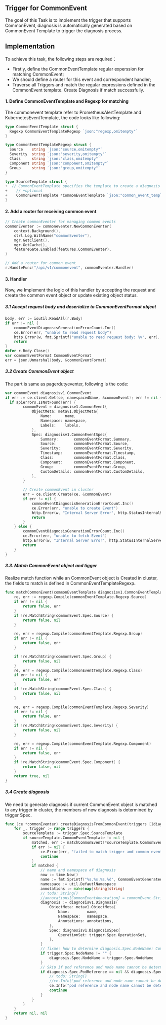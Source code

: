 ## Trigger for CommonEvent

The goal of this Task is to implement the trigger that supports CommonEvent, diagnosis is automatically generated based on CommonEvent Template to trigger the diagnosis process.

## Implementation

To achieve this task, the following steps are required：

* Firstly, define the CommonEventTemplate regular experssion for matching CommonEvent;
* We should define a router for this event and correspondent handler;
* Traverse all Triggers and match the regular expressions defined in the CommonEvent template. Create Diagnosis if match successfully.

#### 1. Define CommonEventTemplate and Regexp for matching

The commonevent template refer to PrometheusAlertTemplate and KubernetesEventTemplate, the code looks like following:

```go
type CommonEventTemplate struct {
  Regexp CommonEventTemplateRegexp `json:"regexp,omitempty"`
}

type CommonEventTemplateRegexp struct {
  Source    string `json:"source,omitempty"`
  Severity  string `json:"severity,omitempty"`
  Class     string `json:"class,omitempty"`
  Component string `json:"component,omitempty"`
  Group     string `json:"group,omitempty"`
}

type SourceTemplate struct {
+  // CommonEventTemplate specifies the template to create a diagnosis from a common event.
+	 // +optional
+	 CommonEventTemplate *CommonEventTemplate `json:"common_event_template,omitempty"`
}
```

#### 2. Add a router for receiving common event

```go
// Create commonEventer for managing common events
commonEventer := commoneventer.NewCommonEventer(
	context.Background(),
	ctrl.Log.WithName("commonEventer"),
	mgr.GetClient(),
	mgr.GetCache(),
	featureGate.Enabled(features.CommonEventer),
)

// Add a router for common event
r.HandleFunc("/api/v1/commonevent", commonEventer.Handler)
```

#### 3. Handler

Now, we Implement the logic of this handler by accepting the request and create the common event object or update existing object status.

##### 3.1 Accept request body and deserialize to CommonEventFormat object

```go
body, err := ioutil.ReadAll(r.Body)
if err != nil {
	commonEventDiagnosisGenerationErrorCount.Inc()
	ce.Error(err, "unable to read request body")
	http.Error(w, fmt.Sprintf("unable to read request body: %v", err), http.StatusBadRequest)
	return
}
defer r.Body.Close()
var commonEventFormat CommonEventFormat
err = json.Unmarshal(body, &commonEventFormat)
```

##### 3.2 Create CommonEvent object

The part is same as pagerdutyeventer, following is the code:

```go
var commonEvent diagnosisv1.CommonEvent
if err := ce.client.Get(ce, namespacedName, &commonEvent); err != nil {
  if apierrors.IsNotFound(err) {
		commonEvent = diagnosisv1.CommonEvent{
			ObjectMeta: metav1.ObjectMeta{
				Name:      name,
				Namespace: namespace,
				Labels:    labels,
			},
			Spec: diagnosisv1.CommonEventSpec{
				Summary:       commonEventFormat.Summary,
				Source:        commonEventFormat.Source,
				Severity:      commonEventFormat.Severity,
				Timestamp:     commonEventFormat.Timestamp,
				Class:         commonEventFormat.Class,
				Component:     commonEventFormat.Component,
				Group:         commonEventFormat.Group,
				CustomDetails: commonEventFormat.CustomDetails,
			},
		}

		// Create commonEvent in cluster
		err = ce.client.Create(ce, &commonEvent)
		if err != nil {
			commonEventDiagnosisGenerationErrorCount.Inc()
			ce.Error(err, "unable to create Event")
			http.Error(w, "Internal Server Error", http.StatusInternalServerError)
			return
		}
	} else {
		commonEventDiagnosisGenerationErrorCount.Inc()
		ce.Error(err, "unable to fetch Event")
		http.Error(w, "Internal Server Error", http.StatusInternalServerError)
		return
	}
}
```

##### 3.3. Match CommonEvent object and tigger

Realize match function while an CommonEvent object is Created in cluster, the fields to match is defined in CommonEventTemplateRegexp. 

```go
func matchCommonEvent(commonEventTemplate diagnosisv1.CommonEventTemplate, commonEvent diagnosisv1.CommonEvent) (bool, error) {
	re, err := regexp.Compile(commonEventTemplate.Regexp.Source)
	if err != nil {
		return false, err
	}
	if !re.MatchString(commonEvent.Spec.Source) {
		return false, nil
	}

	re, err = regexp.Compile(commonEventTemplate.Regexp.Group)
	if err != nil {
		return false, err
	}

	if !re.MatchString(commonEvent.Spec.Group) {
		return false, nil
	}
	re, err = regexp.Compile(commonEventTemplate.Regexp.Class)
	if err != nil {
		return false, err
	}
	if !re.MatchString(commonEvent.Spec.Class) {
		return false, nil
	}

	re, err = regexp.Compile(commonEventTemplate.Regexp.Severity)
	if err != nil {
		return false, err
	}
	if !re.MatchString(commonEvent.Spec.Severity) {
		return false, nil
	}

	re, err = regexp.Compile(commonEventTemplate.Regexp.Component)
	if err != nil {
		return false, err
	}
	if !re.MatchString(commonEvent.Spec.Component) {
		return false, nil
	}
	return true, nil
}
```

##### 3.4 Create diagnosis

We need to generate diagnosis if current CommonEvent object is matched to any trigger in cluster, the members of new diagnosis is determined by trigger Spec.

```go
func (ce *commonEventer) createDiagnosisFromCommonEvent(triggers []diagnosisv1.Trigger, commonEvent diagnosisv1.CommonEvent) (*diagnosisv1.Diagnosis, error) {
	for _, trigger := range triggers {
		sourceTemplate := trigger.Spec.SourceTemplate
		if sourceTemplate.CommonEventTemplate != nil {
			matched, err := matchCommonEvent(*sourceTemplate.CommonEventTemplate, commonEvent)
			if err != nil {
				ce.Error(err, "failed to match trigger and common event")
				continue
			}
			if matched {
				// name and namespace of diagnosis
				now := time.Now()
				name := fmt.Sprintf("%s.%s.%s.%d", CommonEventGeneratedDiagnosisPrefix, commonEvent.Namespace, commonEvent.Name, now.Unix())
				namespace := util.DefautlNamespace
				annotations := make(map[string]string)
				// todo: String()
				//annotations[CommonEventAnnotation] = commonEvent.String()
				diagnosis := diagnosisv1.Diagnosis{
					ObjectMeta: metav1.ObjectMeta{
						Name:        name,
						Namespace:   namespace,
						Annotations: annotations,
					},
					Spec: diagnosisv1.DiagnosisSpec{
						OperationSet: trigger.Spec.OperationSet,
					},
				}
				// fixme: how to determine diagnosis.Spec.NodeName: CommonEvent don not contain this filed
				if trigger.Spec.NodeName != "" {
					diagnosis.Spec.NodeName = trigger.Spec.NodeName
				}
				// Skip if pod reference and node name cannot be determined.
				if diagnosis.Spec.PodReference == nil && diagnosis.Spec.NodeName == "" {
					// todo: String()
					//ce.Info("pod reference and node name cannot be determined for alert", "alert", commonEvent.String())
					ce.Info("pod reference and node name cannot be determined for alert", "alert")
					continue
				}
			}
		}
	}
	return nil, nil
}
```





